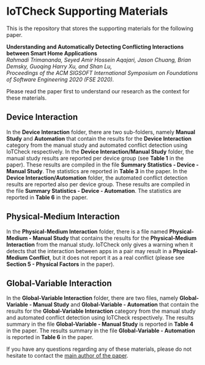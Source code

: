 # IoTCheck Supporting Materials

This is the repository that stores the supporting materials for the following paper.

**Understanding and Automatically Detecting Conflicting Interactions between Smart Home Applications**\
*Rahmadi Trimananda, Seyed Amir Hossein Aqajari, Jason Chuang, Brian Demsky, Guoqing Harry Xu, and Shan Lu,*\
*Proceedings of the ACM SIGSOFT International Symposium on Foundations of Software Engineering 2020 (FSE 2020).*

Please read the paper first to understand our research as the context for these materials.

## Device Interaction
In the **Device Interaction** folder, there are two sub-folders, namely **Manual Study** and **Automation** that contain the results for the **Device Interaction** category from the manual study and automated conflict detection using IoTCheck respectively.
In the **Device Interaction/Manual Study** folder, the manual study results are reported per device group (see **Table 1** in the paper). These results are compiled in the file **Summary Statistics - Device - Manual Study**. The statistics are reported in **Table 3** in the paper.
In the **Device Interaction/Automation** folder, the automated conflict detection results are reported also per device group. These results are compiled in the file **Summary Statistics - Device - Automation**. The statistics are reported in **Table 6** in the paper.

## Physical-Medium Interaction
In the **Physical-Medium Interaction** folder, there is a file named **Physical-Medium - Manual Study** that contains the results for the **Physical-Medium Interaction** from the manual study. IoTCheck only gives a warning when it detects that the interaction between apps in a pair may result in a **Physical-Medium Conflict**, but it does not report it as a real conflict (please see **Section 5 - Physical Factors** in the paper).

## Global-Variable Interaction
In the **Global-Variable Interaction** folder, there are two files, namely **Global-Variable - Manual Study** and **Global-Variable - Automation** that contain the results for the **Global-Variable Interaction** category from the manual study and automated conflict detection using IoTCheck respectively.
The results summary in the file **Global-Variable - Manual Study** is reported in **Table 4** in the paper.
The results summary in the file **Global-Variable - Automation** is reported in **Table 6** in the paper.

If you have any questions regarding any of these materials, please do not hesitate to contact the [main author of the paper](https://rtrimana.github.io/).
